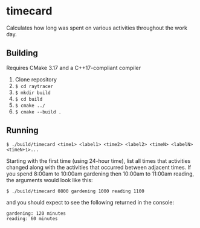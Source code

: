 # timecard

Calculates how long was spent on various activities throughout the work day.

## Building
Requires CMake 3.17 and a C++17-compliant compiler
1. Clone repository
1. `$ cd raytracer`
1. `$ mkdir build`
1. `$ cd build`
1. `$ cmake ../`
1. `$ cmake --build .`

## Running
`$ ./build/timecard <time1> <label1> <time2> <label2> <timeN> <labelN> <timeN+1>...`

Starting with the first time (using 24-hour time), list all times that activities changed along with the activities that occurred between adjacent times. If you spend 8:00am to 10:00am gardening then 10:00am to 11:00am reading, the arguments would look like this:

`$ ./build/timecard 0800 gardening 1000 reading 1100`

and you should expect to see the following returned in the console:

```
gardening: 120 minutes
reading: 60 minutes
```
